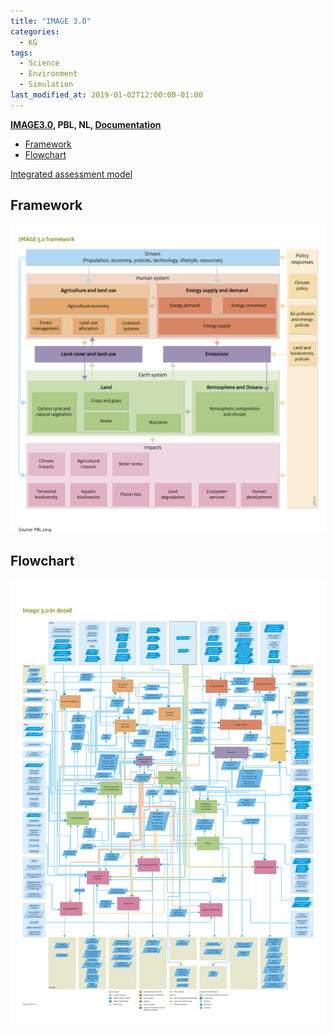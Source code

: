 ```yaml
---
title: "IMAGE 3.0"
categories:
  - KG
tags:
  - Science
  - Environment
  - Simulation
last_modified_at: 2019-01-02T12:00:00-01:00
---
```


**[IMAGE3.0](https://models.pbl.nl/image/index.php/Welcome_to_IMAGE_3.0_Documentation), PBL, NL, [Documentation](/assets/images/posts/2019-01-02-IMAGE3/integrated_assessment_of_global_environmental_change.pdf)**

- [Framework](#framework)
- [Flowchart](#flowchart)

[Integrated assessment model](https://en.wikipedia.org/wiki/Integrated_assessment_modelling)

## Framework

![](/assets/images/posts/2019-01-02-IMAGE3/Framework.png)

## Flowchart

![](/assets/images/posts/2019-01-02-IMAGE3/BigFlowchart.png)

